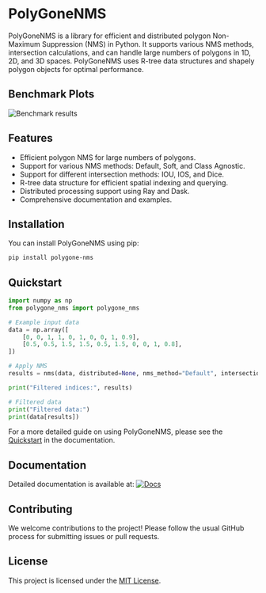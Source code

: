 # PolyGoneNMS

PolyGoneNMS is a library for efficient and distributed polygon Non-Maximum Suppression (NMS) in Python. It supports various NMS methods, intersection calculations, and can handle large numbers of polygons in 1D, 2D, and 3D spaces. PolyGoneNMS uses R-tree data structures and shapely polygon objects for optimal performance.

## Benchmark Plots

![Benchmark results](assets/benchmark_results.png)

## Features

- Efficient polygon NMS for large numbers of polygons.
- Support for various NMS methods: Default, Soft, and Class Agnostic.
- Support for different intersection methods: IOU, IOS, and Dice.
- R-tree data structure for efficient spatial indexing and querying.
- Distributed processing support using Ray and Dask.
- Comprehensive documentation and examples.

## Installation

You can install PolyGoneNMS using pip:

```bash
pip install polygone-nms
```

## Quickstart

```python
import numpy as np
from polygone_nms import polygone_nms

# Example input data
data = np.array([
    [0, 0, 1, 1, 0, 1, 0, 0, 1, 0.9],
    [0.5, 0.5, 1.5, 1.5, 0.5, 1.5, 0, 0, 1, 0.8],
])

# Apply NMS
results = nms(data, distributed=None, nms_method="Default", intersection_method="IOU")

print("Filtered indices:", results)

# Filtered data
print("Filtered data:")
print(data[results])
```

For a more detailed guide on using PolyGoneNMS, please see the [Quickstart](https://wolodjaz.github.io/PolyGoneNMS/0.1.6/quickstart/) in the documentation.

## Documentation

Detailed documentation is available at:
[![Docs](https://img.shields.io/badge/Docs-mkdocs-blue?style=flat)](https://wolodjaz.github.io/PolyGoneNMS)


## Contributing

We welcome contributions to the project! Please follow the usual GitHub process for submitting issues or pull requests.

## License

This project is licensed under the [MIT License](https://fossa.com/blog/open-source-licenses-101-mit-license/).
